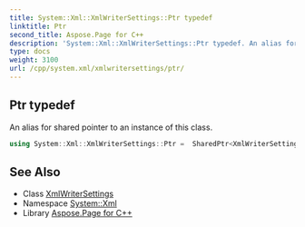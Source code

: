 ```yaml
---
title: System::Xml::XmlWriterSettings::Ptr typedef
linktitle: Ptr
second_title: Aspose.Page for C++
description: 'System::Xml::XmlWriterSettings::Ptr typedef. An alias for shared pointer to an instance of this class in C++.'
type: docs
weight: 3100
url: /cpp/system.xml/xmlwritersettings/ptr/
---
```

## Ptr typedef


An alias for shared pointer to an instance of this class.

```cpp
using System::Xml::XmlWriterSettings::Ptr =  SharedPtr<XmlWriterSettings>
```

## See Also

* Class [XmlWriterSettings](../)
* Namespace [System::Xml](../../)
* Library [Aspose.Page for C++](../../../)

